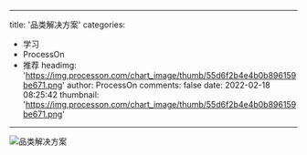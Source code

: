 
---
title: '品类解决方案'
categories: 
 - 学习
 - ProcessOn
 - 推荐
headimg: 'https://img.processon.com/chart_image/thumb/55d6f2b4e4b0b896159be671.png'
author: ProcessOn
comments: false
date: 2022-02-18 08:25:42
thumbnail: 'https://img.processon.com/chart_image/thumb/55d6f2b4e4b0b896159be671.png'
---

<div>   
<img class="thumb" alt="品类解决方案" src="https://img.processon.com/chart_image/thumb/55d6f2b4e4b0b896159be671.png" referrerpolicy="no-referrer">
<p></p>  
</div>
            